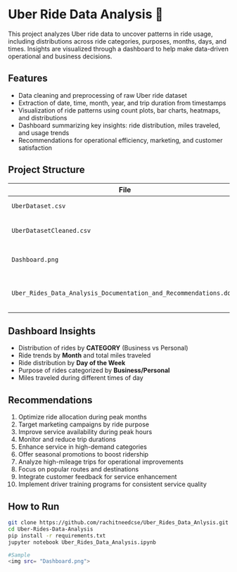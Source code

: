 # Uber Ride Data Analysis 🚖

This project analyzes Uber ride data to uncover patterns in ride usage, including distributions across ride categories, purposes, months, days, and times. Insights are visualized through a dashboard to help make data-driven operational and business decisions.

## Features
- Data cleaning and preprocessing of raw Uber ride dataset
- Extraction of date, time, month, year, and trip duration from timestamps
- Visualization of ride patterns using count plots, bar charts, heatmaps, and distributions
- Dashboard summarizing key insights: ride distribution, miles traveled, and usage trends
- Recommendations for operational efficiency, marketing, and customer satisfaction

## Project Structure
| File | Description |
|------|-------------|
| `UberDataset.csv` | Raw Uber ride dataset |
| `UberDatasetCleaned.csv` | Cleaned and processed dataset |
| `Dashboard.png` | Visual dashboard summarizing analysis |
| `Uber_Rides_Data_Analysis_Documentation_and_Recommendations.docx` | Detailed analysis documentation and recommendations |

## Dashboard Insights
- Distribution of rides by **CATEGORY** (Business vs Personal)
- Ride trends by **Month** and total miles traveled
- Ride distribution by **Day of the Week**
- Purpose of rides categorized by **Business/Personal**
- Miles traveled during different times of day

## Recommendations
1. Optimize ride allocation during peak months
2. Target marketing campaigns by ride purpose
3. Improve service availability during peak hours
4. Monitor and reduce trip durations
5. Enhance service in high-demand categories
6. Offer seasonal promotions to boost ridership
7. Analyze high-mileage trips for operational improvements
8. Focus on popular routes and destinations
9. Integrate customer feedback for service enhancement
10. Implement driver training programs for consistent service quality

## How to Run
```bash
git clone https://github.com/rachitneedcse/Uber_Rides_Data_Anlysis.git
cd Uber-Rides-Data-Analysis
pip install -r requirements.txt
jupyter notebook Uber_Rides_Data_Analysis.ipynb

#Sample
<img src= "Dashboard.png">